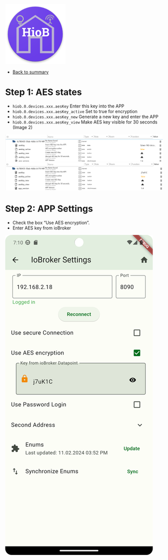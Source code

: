 ![Logo](../../admin/hiob.png)

-   [Back to summary](/docs/en/README.md)

# Step 1: AES states

- `hiob.0.devices.xxx.aesKey` Enter this key into the APP
- `hiob.0.devices.xxx.aesKey_active` Set to true for encryption
- `hiob.0.devices.xxx.aesKey_new` Generate a new key and enter the APP
- `hiob.0.devices.xxx.aesKey_view` Make AES key visible for 30 seconds (Image 2)

![aes_iobroker.png](img/aes_iobroker.png)
![aes_iobroker.png](img/aes_iobroker_decrypt.png)

# Step 2: APP Settings

- Check the box “Use AES encryption”.
- Enter AES key from ioBroker

![aes_app.png](img/aes_app.png)